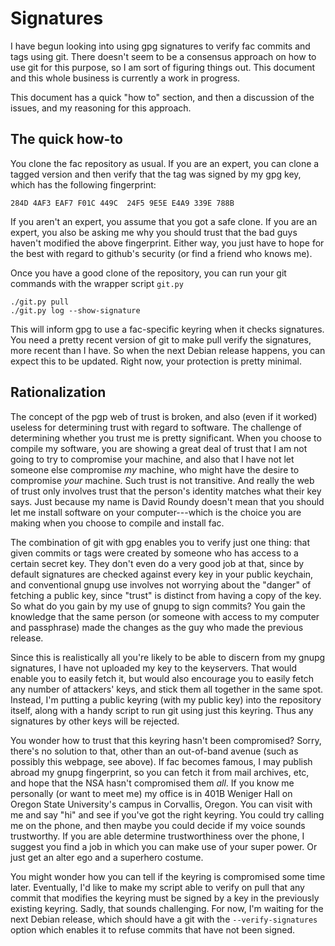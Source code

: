 # Signatures

I have begun looking into using gpg signatures to verify fac commits
and tags using git.  There doesn't seem to be a consensus approach on
how to use git for this purpose, so I am sort of figuring things out.
This document and this whole business is currently a work in
progress.

This document has a quick "how to" section, and then a discussion of
the issues, and my reasoning for this approach.

## The quick how-to

You clone the fac repository as usual.  If you are an expert, you can
clone a tagged version and then verify that the tag was signed by my
gpg key, which has the following fingerprint:

    284D 4AF3 EAF7 F01C 449C  24F5 9E5E E4A9 339E 788B

If you aren't an expert, you assume that you got a safe clone.  If you
are an expert, you also be asking me why you should trust that the bad
guys haven't modified the above fingerprint.  Either way, you just
have to hope for the best with regard to github's security (or find a
friend who knows me).

Once you have a good clone of the repository, you can run your git
commands with the wrapper script `git.py`

    ./git.py pull
    ./git.py log --show-signature

This will inform gpg to use a fac-specific keyring when it checks
signatures.  You need a pretty recent version of git to make pull
verify the signatures, more recent than I have.  So when the next
Debian release happens, you can expect this to be updated.  Right now,
your protection is pretty minimal.

## Rationalization

The concept of the pgp web of trust is broken, and also (even if it
worked) useless for determining trust with regard to software.  The
challenge of determining whether you trust me is pretty significant.
When you choose to compile my software, you are showing a great deal
of trust that I am not going to try to compromise your machine, and
also that I have not let someone else compromise *my* machine, who
might have the desire to compromise *your* machine.  Such trust is not
transitive.  And really the web of trust only involves trust that the
person's identity matches what their key says.  Just because my name
is David Roundy doesn't mean that you should let me install software
on your computer---which is the choice you are making when you choose
to compile and install fac.

The combination of git with gpg enables you to verify just one thing:
that given commits or tags were created by someone who has access to
a certain secret key.  They don't even do a very good job at that,
since by default signatures are checked against every key in your
public keychain, and conventional gnupg use involves not worrying
about the "danger" of fetching a public key, since "trust" is distinct
from having a copy of the key.  So what do you gain by my use of gnupg
to sign commits? You gain the knowledge that the same person (or
someone with access to my computer and passphrase) made the changes as
the guy who made the previous release.

Since this is realistically all you're likely to be able to discern
from my gnupg signatures, I have not uploaded my key to the
keyservers.  That would enable you to easily fetch it, but would also
encourage you to easily fetch any number of attackers' keys, and stick
them all together in the same spot.  Instead, I'm putting a public
keyring (with my public key) into the repository itself, along with a
handy script to run git using just this keyring.  Thus any signatures
by other keys will be rejected.

You wonder how to trust that this keyring hasn't been compromised?
Sorry, there's no solution to that, other than an out-of-band avenue
(such as possibly this webpage, see above).  If fac becomes famous, I
may publish abroad my gnupg fingerprint, so you can fetch it from mail
archives, etc, and hope that the NSA hasn't compromised them *all*.
If you know me personally (or want to meet me) my office is in 401B
Weniger Hall on Oregon State University's campus in Corvallis, Oregon.
You can visit with me and say "hi" and see if you've got the right
keyring.  You could try calling me on the phone, and then maybe you
could decide if my voice sounds trustworthy.  If you are able
determine trustworthiness over the phone, I suggest you find a job in
which you can make use of your super power.  Or just get an alter ego
and a superhero costume.

You might wonder how you can tell if the keyring is compromised some
time later.  Eventually, I'd like to make my script able to verify on
pull that any commit that modifies the keyring must be signed by a key
in the previously existing keyring.  Sadly, that sounds challenging.
For now, I'm waiting for the next Debian release, which should have a
git with the `--verify-signatures` option which enables it to refuse
commits that have not been signed.

